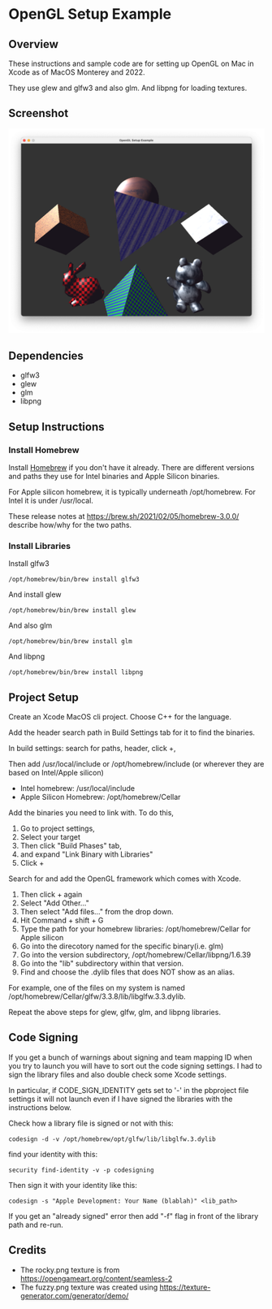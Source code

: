 #  OpenGL Setup Example

## Overview

These instructions and sample code are for setting up OpenGL on Mac in Xcode as of MacOS Monterey and 2022.

They use glew and glfw3 and also glm. And libpng for loading textures.


## Screenshot

![Screenshot](screenshot.png)

## Dependencies

- glfw3
- glew
- glm
- libpng

## Setup Instructions

### Install Homebrew
Install [Homebrew](https://brew.sh/) if you don't have it already.
There are different versions and paths they use for Intel binaries and Apple Silicon binaries.

For Apple silicon homebrew, it is typically underneath /opt/homebrew. For Intel it is under /usr/local.


These release notes at https://brew.sh/2021/02/05/homebrew-3.0.0/ describe how/why for the two paths.

### Install Libraries

Install glfw3

    /opt/homebrew/bin/brew install glfw3
    
And install glew

    /opt/homebrew/bin/brew install glew

And also glm 

    /opt/homebrew/bin/brew install glm

And libpng

    /opt/homebrew/bin/brew install libpng

## Project Setup

Create an Xcode MacOS cli project. Choose C++ for the language.

Add the header search path in Build Settings tab for it to find the binaries.

In build settings: search for paths, header, click +, 

Then add /usr/local/include or /opt/homebrew/include (or wherever they are based on Intel/Apple silicon)

- Intel homebrew: /usr/local/include
- Apple Silicon Homebrew: /opt/homebrew/Cellar


Add the binaries you need to link with.
To do this, 

1. Go to project settings, 
2. Select your target
3. Then click "Build  Phases" tab, 
4. and expand "Link Binary with Libraries"
5. Click +

Search for and add the OpenGL framework which comes with Xcode.

1. Then click + again
2. Select "Add Other..." 
3. Then select "Add files..." from the drop down.
4. Hit Command + shift + G
5. Type the path for your homebrew libraries: /opt/homebrew/Cellar for Apple silicon
6. Go into the direcotory named for the specific binary(i.e. glm)
7. Go into the version subdirectory, /opt/homebrew/Cellar/libpng/1.6.39
8. Go into the "lib" subdirectory within that version.
9. Find and choose the .dylib files that does NOT show as an alias.

For example, one of the files on my system is named /opt/homebrew/Cellar/glfw/3.3.8/lib/libglfw.3.3.dylib.

Repeat the above steps for glew, glfw, glm, and libpng libraries.

## Code Signing

If you get a bunch of warnings about signing and team mapping ID when you try to launch
you will have to sort out the code signing settings.
I had to sign the library files and also double check some Xcode settings.

In particular, if CODE_SIGN_IDENTITY gets set to '-' in the pbproject file settings it 
will not launch even if I have signed the libraries with the instructions below.

Check how a library file is signed or not with this:

    codesign -d -v /opt/homebrew/opt/glfw/lib/libglfw.3.dylib

find your identity with this:

    security find-identity -v -p codesigning

Then sign it with your identity like this:

    codesign -s "Apple Development: Your Name (blablah)" <lib_path>

If you get an "already signed" error then add "-f" flag in front of the library path and re-run.



## Credits


- The rocky.png texture is from https://opengameart.org/content/seamless-2
- The fuzzy.png texture was created using https://texture-generator.com/generator/demo/

